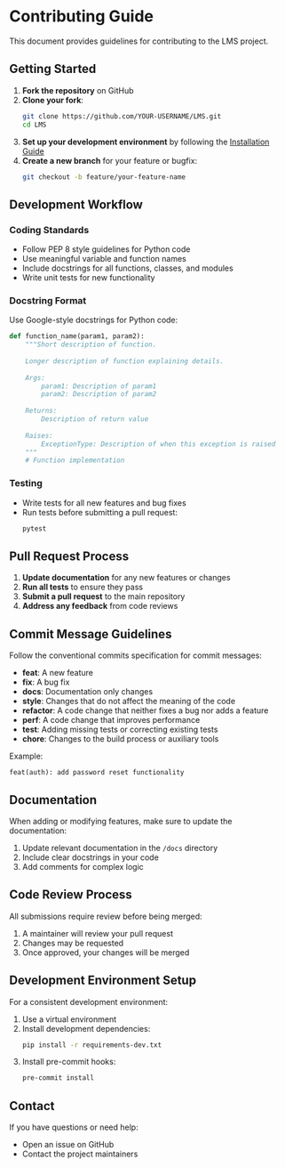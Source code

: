 # Contributing Guide

This document provides guidelines for contributing to the LMS project.

## Getting Started

1. **Fork the repository** on GitHub
2. **Clone your fork**:
   ```bash
   git clone https://github.com/YOUR-USERNAME/LMS.git
   cd LMS
   ```
3. **Set up your development environment** by following the [Installation Guide](../user-guide/installation.md)
4. **Create a new branch** for your feature or bugfix:
   ```bash
   git checkout -b feature/your-feature-name
   ```

## Development Workflow

### Coding Standards

- Follow PEP 8 style guidelines for Python code
- Use meaningful variable and function names
- Include docstrings for all functions, classes, and modules
- Write unit tests for new functionality

### Docstring Format

Use Google-style docstrings for Python code:

```python
def function_name(param1, param2):
    """Short description of function.
    
    Longer description of function explaining details.
    
    Args:
        param1: Description of param1
        param2: Description of param2
        
    Returns:
        Description of return value
        
    Raises:
        ExceptionType: Description of when this exception is raised
    """
    # Function implementation
```

### Testing

- Write tests for all new features and bug fixes
- Run tests before submitting a pull request:
  ```bash
  pytest
  ```

## Pull Request Process

1. **Update documentation** for any new features or changes
2. **Run all tests** to ensure they pass
3. **Submit a pull request** to the main repository
4. **Address any feedback** from code reviews

## Commit Message Guidelines

Follow the conventional commits specification for commit messages:

- **feat**: A new feature
- **fix**: A bug fix
- **docs**: Documentation only changes
- **style**: Changes that do not affect the meaning of the code
- **refactor**: A code change that neither fixes a bug nor adds a feature
- **perf**: A code change that improves performance
- **test**: Adding missing tests or correcting existing tests
- **chore**: Changes to the build process or auxiliary tools

Example:
```
feat(auth): add password reset functionality
```

## Documentation

When adding or modifying features, make sure to update the documentation:

1. Update relevant documentation in the `/docs` directory
2. Include clear docstrings in your code
3. Add comments for complex logic

## Code Review Process

All submissions require review before being merged:

1. A maintainer will review your pull request
2. Changes may be requested
3. Once approved, your changes will be merged

## Development Environment Setup

For a consistent development environment:

1. Use a virtual environment
2. Install development dependencies:
   ```bash
   pip install -r requirements-dev.txt
   ```
3. Install pre-commit hooks:
   ```bash
   pre-commit install
   ```

## Contact

If you have questions or need help:

- Open an issue on GitHub
- Contact the project maintainers
